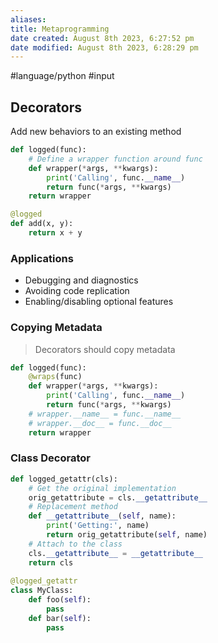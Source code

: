 ```yaml
---
aliases: 
title: Metaprogramming
date created: August 8th 2023, 6:27:52 pm
date modified: August 8th 2023, 6:28:29 pm
---
```


#language/python 
#input 

## Decorators
Add new behaviors to an existing method

```python
def logged(func):
	# Define a wrapper function around func
	def wrapper(*args, **kwargs):
		print('Calling', func.__name__)
		return func(*args, **kwargs)
	return wrapper
```

```python
@logged
def add(x, y):
	return x + y
```

### Applications
- Debugging and diagnostics
- Avoiding code replication
- Enabling/disabling optional features

### Copying Metadata
>Decorators should copy metadata

```python
def logged(func):
	@wraps(func)
	def wrapper(*args, **kwargs):
		print('Calling', func.__name__)
		return func(*args, **kwargs)
	# wrapper.__name__ = func.__name__
	# wrapper.__doc__ = func.__doc__
	return wrapper
```

### Class Decorator
```python
def logged_getattr(cls):
	# Get the original implementation
	orig_getattribute = cls.__getattribute__
	# Replacement method
	def __getattribute__(self, name):
		print('Getting:', name)
		return orig_getattribute(self, name)
	# Attach to the class
	cls.__getattribute__ = __getattribute__
	return cls
	
@logged_getattr
class MyClass:
	def foo(self):
		pass
	def bar(self):
		pass
```
